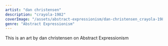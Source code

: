 ```yaml
---
artist: "dan christensen"
description: "crayola-1982"
coverImage: "/assets/abstract-expressionism/dan-christensen_crayola-1982.jpg"
genre: "Abstract Expressionism"
---
```

This is an art by dan christensen on Abstract Expressionism

